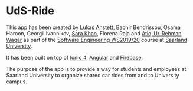 # UdS-Ride
This app has been created by [Lukas Anstett](https://github.com/lukas-anstett), Bachir Bendrissou, Osama Haroon, Georgii Ivannikov, [Sara Khan](https://github.com/SaraKhan29), Florena Raja and [Atiq-Ur-Rehman Waqar](https://atiq.eu/) as part of the [Software Engineering WS2019/20](https://cms.sic.saarland/se/) course at [Saarland University](https://www.uni-saarland.de/).

It has been built on top of [Ionic 4](https://ionicframework.com/), [Angular](https://angular.io/) and [Firebase](https://firebase.google.com/).

The purpose of the app is to provide a way for students and employees at Saarland University to organize shared car rides from and to University campus.
